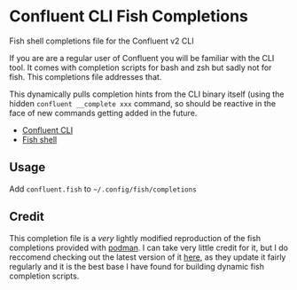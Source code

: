 # Confluent CLI Fish Completions

Fish shell completions file for the Confluent v2 CLI

If you are are a regular user of Confluent you will be familiar with the CLI tool. It comes with completion scripts for bash and zsh but sadly not for fish. This completions file addresses that. 

This dynamically pulls completion hints from the CLI binary itself (using the hidden `confluent __complete xxx` command, so should be reactive in the face of new commands getting added in the future. 

- [Confluent CLI](https://docs.confluent.io/confluent-cli/current/overview.html)
- [Fish shell](https://fishshell.com/)

## Usage 

Add `confluent.fish` to `~/.config/fish/completions` 

## Credit 

This completion file is a _very_ lightly modified reproduction of the fish completions provided with [podman](https://github.com/containers/podman). I can take very little credit for it, but I do reccomend checking out the latest version of it [here](https://github.com/containers/podman/blob/dd924c4078c1c0b3167b4f5bf8975ef4d6bc9e26/vendor/github.com/spf13/cobra/fish_completions.go), as they update it fairly regularly and it is the best base I have found for building dynamic fish completion scripts. 
